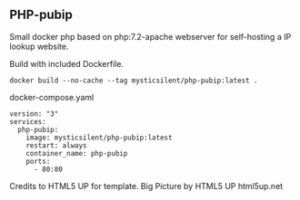 ## PHP-pubip
Small docker php based on php:7.2-apache webserver for self-hosting a IP lookup website.

Build with included Dockerfile.
``` 
docker build --no-cache --tag mysticsilent/php-pubip:latest .
```

docker-compose.yaml
``` 
version: "3"
services:
  php-pubip:
    image: mysticsilent/php-pubip:latest
    restart: always
    container_name: php-pubip
    ports:
      - 80:80
```


Credits to HTML5 UP for template.
Big Picture by HTML5 UP
html5up.net
